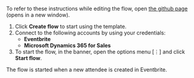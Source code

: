 To refer to these instructions while editing the flow, open [the github page](https://github.com/ot4i/app-connect-templates/tree/master/resources/markdown/Sync%20new%20attendee%20from%20Eventbrite%20to%20lead%20in%20MS%20Dynamics_instructions.md) (opens in a new window).

1.	Click **Create flow** to start using the template.
2.	Connect to the following accounts by using your credentials:
    - **Eventbrite**
    - **Microsoft Dynamics 365 for Sales** 
3.	To start the flow, in the banner, open the options menu [⋮] and click **Start flow**.

The flow is started when a new attendee is created in Eventbrite.
